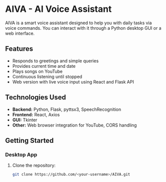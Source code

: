 # AIVA - AI Voice Assistant

AIVA is a smart voice assistant designed to help you with daily tasks via voice commands. You can interact with it through a Python desktop GUI or a web interface.

## Features
- Responds to greetings and simple queries
- Provides current time and date
- Plays songs on YouTube
- Continuous listening until stopped
- Web version with live voice input using React and Flask API

## Technologies Used
- **Backend:** Python, Flask, pyttsx3, SpeechRecognition
- **Frontend:** React, Axios
- **GUI:** Tkinter
- **Other:** Web browser integration for YouTube, CORS handling

## Getting Started

### Desktop App
1. Clone the repository:
   ```bash
   git clone https://github.com/<your-username>/AIVA.git
